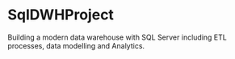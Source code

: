 # SqlDWHProject
Building a modern data warehouse with SQL Server including ETL processes, data modelling and Analytics. 
